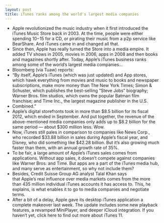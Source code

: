 ```yaml
---
layout: post
title: iTunes ranks among the world's largest media companies
---
```

* Apple revolutionized the music industry when it first introduced the iTunes Music Store back in 2003. At the time, people were either spending $10-$15 for a CD, or pirating their music from a p2p service like BearShare. And iTunes came in and changed all that.
* Since then, Apple has really turned the Store into a media empire. It added TV shows in 2005, movies in 2006, apps in 2008 and then books and magazines shortly after. Today, Apple’s iTunes business ranks among some of the world’s largest media companies…
* Bloomberg (via Tuaw) reports:
* “By itself, Apple’s iTunes (which was just updated) and App stores, which hawk everything from movies and music to books and newspaper subscriptions, make more money than The New York Times; Simon & Schuster, which publishes the best-selling “Steve Jobs” biography; Warner Bros. film studios, which owns the popular Batman film franchise; and Time Inc., the largest magazine publisher in the U.S.
* Combined.”
* Apple’s digital storefronts took in more than $8.5 billion for its fiscal 2012, which ended in September. And put together, the revenue of the above-mentioned media companies only adds up to $8.2 billion for the same period — about $300 million less. Wow.
* Now, iTunes still pales in comparison to companies like News Corp., who recorded $33.88 billion in sales during Apple’s fiscal year, and Disney, who did something like $42.28 billion. But it’s also growing much faster than them, with an annual growth rate of 35%.
* To be fair, a large amount of Apple’s iTunes sales comes from applications. Without app sales, it doesn’t compete against companies like Warner Bros. and Time. But apps are a part of the iTunes media hub, and many serve as entertainment, so why not include them?
* Besides, Credit Suisse Group AG analyst Talal Khan says that Apple’s real influence over media markets comes from the more than 435 million individual iTunes accounts it has access to. This, he explains, is what enables it to go to media companies and negotiate terms.
* After a bit of a delay, Apple gave its desktop iTunes application a complete makeover last week. The update includes some new playback features, a revamped MiniPlayer, and deeper iCloud integration. If you haven’t yet, click here to find out more about iTunes 11.

